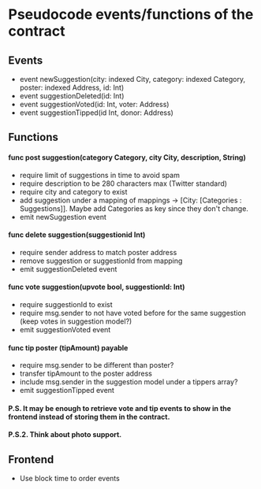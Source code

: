 # Pseudocode events/functions of the contract

## Events
- event newSuggestion(city: indexed City, category: indexed Category, poster: indexed Address, id: Int)
- event suggestionDeleted(id: Int)
- event suggestionVoted(id: Int, voter: Address)
- event suggestionTipped(id Int, donor: Address)

## Functions
#### func post suggestion(category Category, city City, description, String)
- require limit of suggestions in time to avoid spam
- require description to be 280 characters max (Twitter standard)
- require city and category to exist
- add suggestion under a mapping of mappings -> [City: [Categories : Suggestions]]. Maybe add Categories as key since they don't change.
- emit newSuggestion event

#### func delete suggestion(suggestionid Int)
- require sender address to match poster address 
- remove suggestion or suggestionId from mapping
- emit suggestionDeleted event

#### func vote suggestion(upvote bool, suggestionId: Int)
- require suggestionId to exist
- require msg.sender to not have voted before for the same suggestion (keep votes in suggestion model?)
- emit suggestionVoted event

#### func tip poster (tipAmount) payable
- require msg.sender to be different than poster?
- transfer tipAmount to the poster address
- include msg.sender in the suggestion model under a tippers array? 
- emit suggestionTipped event

#### P.S. It may be enough to retrieve vote and tip events to show in the frontend instead of storing them in the contract.
#### P.S.2. Think about photo support.

## Frontend
- Use block time to order events
